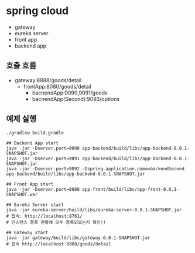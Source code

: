 # spring cloud
* gateway
* eureka server
* front app
* backend app

## 호출 흐름
* gateway:8888/goods/detail
  * frontApp:8080/goods/detail
    * bacnendApp:9090,9091/goods
    * bacnendApp(Second):9093/options
    
 ## 예제 실행
 ```
./gradlew build.gradle 

## Backend App start
java -jar -Dserver.port=9090 app-backend/build/libs/app-backend-0.0.1-SNAPSHOT.jar
java -jar -Dserver.port=9091 app-backend/build/libs/app-backend-0.0.1-SNAPSHOT.jar
java -jar -Dserver.port=9092 -Dspring.application.name=backendSecond app-backend/build/libs/app-backend-0.0.1-SNAPSHOT.jar

## Front App start
java -jar -Dserver.port=8080 app-front/build/libs/app-front-0.0.1-SNAPSHOT.war 

## Eureka Server start
java -jar eureka-server/build/libs/eureka-server-0.0.1-SNAPSHOT.jar
# 접속: http://localhost:8761/
# 인스턴스 등록 현황에 모두 등록되었는지 확인!!

## Gateway start
java -jar gateway/build/libs/gateway-0.0.1-SNAPSHOT.jar
# 접속 http://localhost:8888/goods/detail


```
